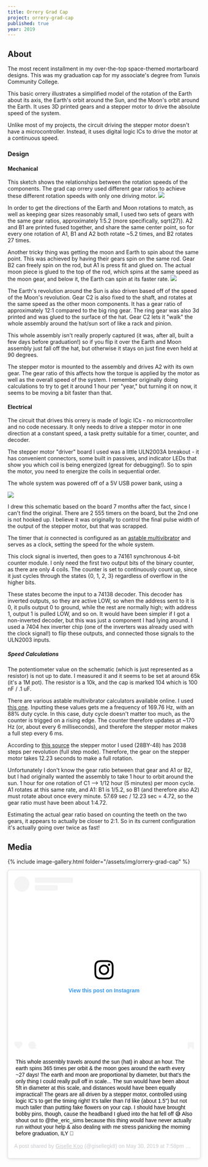 ```yaml
---
title: Orrery Grad Cap
project: orrery-grad-cap
published: true
year: 2019
---
```


## About
The most recent installment in my over-the-top space-themed mortarboard designs. This was my graduation cap for my associate's degree from Tunxis Community College. 

This basic orrery illustrates a simplified model of the rotation of the Earth about its axis, the Earth's orbit around the Sun, and the Moon's orbit around the Earth. It uses 3D printed gears and a stepper motor to drive the absolute speed of the system.

Unlike most of my projects, the circuit driving the stepper motor doesn't have a microcontroller. Instead, it uses digital logic ICs to drive the motor at a continuous speed. 

### Design
#### Mechanical
This sketch shows the relationships between the rotation speeds of the components. The grad cap orrery used different gear ratios to achieve these different rotation speeds with only one driving motor. 
<a href="{{site.url}}/assets/img/orrery-grad-cap/sketch-ratios.jpg"><img class="inline-img" src="{{site.url}}/assets/img/orrery-grad-cap/sketch-ratios.jpg"></a>

In order to get the directions of the Earth and Moon rotations to match, as well as keeping gear sizes reasonably small, I used two sets of gears with the same gear ratios, approximately 1:5.2 (more specifically, sqrt(27)). A2 and B1 are printed fused together, and share the same center point, so for every one rotation of A1, B1 and A2 both rotate ~5.2 times, and B2 rotates 27 times. 

Another tricky thing was getting the moon and Earth to spin about the same point. This was achieved by having their gears spin on the same rod. Gear B2 can freely spin on the rod, but A1 is press fit and glued on. The actual moon piece is glued to the top of the rod, which spins at the same speed as the moon gear, and below it, the Earth can spin at its faster rate. 
<a href="{{site.url}}/assets/img/orrery-grad-cap/sketch-gears.jpg"><img class="inline-img" src="{{site.url}}/assets/img/orrery-grad-cap/sketch-gears.jpg"></a>

The Earth's revolution around the Sun is also driven based off of the speed of the Moon's revolution. Gear C2 is also fixed to the shaft, and rotates at the same speed as the other moon components. It has a gear ratio of approximately 12:1 compared to the big ring gear. The ring gear was also 3d printed and was glued to the surface of the hat. Gear C2 lets it "walk" the whole assembly around the hat/sun sort of like a rack and pinion. 

This whole assembly isn't really properly captured (it was, after all, built a few days before graduation!) so if you flip it over the Earth and Moon assembly just fall off the hat, but otherwise it stays on just fine even held at 90 degrees.

The stepper motor is mounted to the assembly and drives A2 with its own gear. The gear ratio of this affects how the torque is applied by the motor as well as the overall speed of the system. I remember originally doing calculations to try to get it around 1 hour per "year," but turning it on now, it seems to be moving a bit faster than that. 

#### Electrical
The circuit that drives this orrery is made of logic ICs - no microcontroller and no code necessary. It only needs to drive a stepper motor in one direction at a constant speed, a task pretty suitable for a timer, counter, and decoder. 

The stepper motor "driver" board I used was a little ULN2003A breakout - it has convenient connectors, some built in passives, and indicator LEDs that show you which coil is being energized (great for debugging!). So to spin the motor, you need to energize the coils in sequential order.

The whole system was powered off of a 5V USB power bank, using a 

<a href="{{site.url}}/assets/img/orrery-grad-cap/schematic.png"><img class="inline-img" src="{{site.url}}/assets/img/orrery-grad-cap/schematic.png"></a>

I drew this schematic based on the board 7 months after the fact, since I can't find the original. There are 2 555 timers on the board, but the 2nd one is not hooked up. I believe it was originally to control the final pulse width of the output of the stepper motor, but that was scrapped. 

The timer that _is_ connected is configured as an [astable multivibrator](https://www.jameco.com/Jameco/workshop/TechTip/555-timer-tutorial.html) and serves as a clock, setting the speed for the whole system. 

This clock signal is inverted, then goes to a 74161 synchronous 4-bit counter module. I only need the first two output bits of the binary counter, as there are only 4 coils.  The counter is set to continuously count up, since it just cycles through the states {0, 1, 2, 3} regardless of overflow in the higher bits. 

These states become the input to a 74138 decoder. This decoder has inverted outputs, so they are active LOW, so when the address sent to it is 0, it pulls output 0 to ground, while the rest are normally high; with address 1, output 1 is pulled LOW, and so on. It would have been simpler if I got a non-inverted decoder, but this was just a component I had lying around. I used a 7404 hex inverter chip (one of the inverters was already used with the clock signal!) to flip these outputs, and connected those signals to the ULN2003 inputs.

##### Speed Calculations
The potentiometer value on the schematic (which is just represented as a resistor) is not up to date. I measured it and it seems to be set at around 65k (it's a 1M pot). The resistor is a 10k, and the cap is marked 104 which is 100 nF / .1 uF. 

There are various astable multivibrator calculators available online. I used [this one](http://www.frankshospitalworkshop.com/electronics/timer_555_calculator.html). Inputting these values gets me a frequency of 169.76 Hz, with an 88% duty cycle. In this case, duty cycle doesn't matter too much, as the counter is trigged on a rising edge. The counter therefore updates at ~170 Hz (or, about every 6 milliseconds), and therefore the stepper motor makes a full step every 6 ms. 

According to [this source](https://www.makerguides.com/28byj-48-stepper-motor-arduino-tutorial/) the stepper motor I used (28BY-48) has 2038 steps per revolution (full step mode). Therefore, the gear on the stepper motor takes 12.23 seconds to make a full rotation. 

Unfortunately I don't know the gear ratio between that gear and A1 or B2, but I had originally wanted the assembly to take 1 hour to orbit around the sun. 
1 hour for one rotation of C1 --> 1/12 hour (5 minutes) per moon cycle. A1 rotates at this same rate, and A1: B1 is 1/5.2, so B1 (and therefore also A2) must rotate about once every minute. 57.69 sec / 12.23 sec = 4.72, so the gear ratio must have been about 1:4.72.

Estimating the actual gear ratio based on counting the teeth on the two gears, it appears to actually be closer to 2:1. So in its current configuration it's actually going over twice as fast!

## Media
{% include image-gallery.html folder="/assets/img/orrery-grad-cap" %}


<div class="videos">
<blockquote class="instagram-media" data-instgrm-captioned data-instgrm-permalink="https://www.instagram.com/p/ByHGkp8Fjx-/?utm_source=ig_embed&amp;utm_campaign=loading" data-instgrm-version="12" style=" background:#FFF; border:0; border-radius:3px; box-shadow:0 0 1px 0 rgba(0,0,0,0.5),0 1px 10px 0 rgba(0,0,0,0.15); margin: 1px; max-width:540px; min-width:326px; padding:0; width:99.375%; width:-webkit-calc(100% - 2px); width:calc(100% - 2px);"><div style="padding:16px;"> <a href="https://www.instagram.com/p/ByHGkp8Fjx-/?utm_source=ig_embed&amp;utm_campaign=loading" style=" background:#FFFFFF; line-height:0; padding:0 0; text-align:center; text-decoration:none; width:100%;" target="_blank"> <div style=" display: flex; flex-direction: row; align-items: center;"> <div style="background-color: #F4F4F4; border-radius: 50%; flex-grow: 0; height: 40px; margin-right: 14px; width: 40px;"></div> <div style="display: flex; flex-direction: column; flex-grow: 1; justify-content: center;"> <div style=" background-color: #F4F4F4; border-radius: 4px; flex-grow: 0; height: 14px; margin-bottom: 6px; width: 100px;"></div> <div style=" background-color: #F4F4F4; border-radius: 4px; flex-grow: 0; height: 14px; width: 60px;"></div></div></div><div style="padding: 19% 0;"></div> <div style="display:block; height:50px; margin:0 auto 12px; width:50px;"><svg width="50px" height="50px" viewBox="0 0 60 60" version="1.1" xmlns="https://www.w3.org/2000/svg" xmlns:xlink="https://www.w3.org/1999/xlink"><g stroke="none" stroke-width="1" fill="none" fill-rule="evenodd"><g transform="translate(-511.000000, -20.000000)" fill="#000000"><g><path d="M556.869,30.41 C554.814,30.41 553.148,32.076 553.148,34.131 C553.148,36.186 554.814,37.852 556.869,37.852 C558.924,37.852 560.59,36.186 560.59,34.131 C560.59,32.076 558.924,30.41 556.869,30.41 M541,60.657 C535.114,60.657 530.342,55.887 530.342,50 C530.342,44.114 535.114,39.342 541,39.342 C546.887,39.342 551.658,44.114 551.658,50 C551.658,55.887 546.887,60.657 541,60.657 M541,33.886 C532.1,33.886 524.886,41.1 524.886,50 C524.886,58.899 532.1,66.113 541,66.113 C549.9,66.113 557.115,58.899 557.115,50 C557.115,41.1 549.9,33.886 541,33.886 M565.378,62.101 C565.244,65.022 564.756,66.606 564.346,67.663 C563.803,69.06 563.154,70.057 562.106,71.106 C561.058,72.155 560.06,72.803 558.662,73.347 C557.607,73.757 556.021,74.244 553.102,74.378 C549.944,74.521 548.997,74.552 541,74.552 C533.003,74.552 532.056,74.521 528.898,74.378 C525.979,74.244 524.393,73.757 523.338,73.347 C521.94,72.803 520.942,72.155 519.894,71.106 C518.846,70.057 518.197,69.06 517.654,67.663 C517.244,66.606 516.755,65.022 516.623,62.101 C516.479,58.943 516.448,57.996 516.448,50 C516.448,42.003 516.479,41.056 516.623,37.899 C516.755,34.978 517.244,33.391 517.654,32.338 C518.197,30.938 518.846,29.942 519.894,28.894 C520.942,27.846 521.94,27.196 523.338,26.654 C524.393,26.244 525.979,25.756 528.898,25.623 C532.057,25.479 533.004,25.448 541,25.448 C548.997,25.448 549.943,25.479 553.102,25.623 C556.021,25.756 557.607,26.244 558.662,26.654 C560.06,27.196 561.058,27.846 562.106,28.894 C563.154,29.942 563.803,30.938 564.346,32.338 C564.756,33.391 565.244,34.978 565.378,37.899 C565.522,41.056 565.552,42.003 565.552,50 C565.552,57.996 565.522,58.943 565.378,62.101 M570.82,37.631 C570.674,34.438 570.167,32.258 569.425,30.349 C568.659,28.377 567.633,26.702 565.965,25.035 C564.297,23.368 562.623,22.342 560.652,21.575 C558.743,20.834 556.562,20.326 553.369,20.18 C550.169,20.033 549.148,20 541,20 C532.853,20 531.831,20.033 528.631,20.18 C525.438,20.326 523.257,20.834 521.349,21.575 C519.376,22.342 517.703,23.368 516.035,25.035 C514.368,26.702 513.342,28.377 512.574,30.349 C511.834,32.258 511.326,34.438 511.181,37.631 C511.035,40.831 511,41.851 511,50 C511,58.147 511.035,59.17 511.181,62.369 C511.326,65.562 511.834,67.743 512.574,69.651 C513.342,71.625 514.368,73.296 516.035,74.965 C517.703,76.634 519.376,77.658 521.349,78.425 C523.257,79.167 525.438,79.673 528.631,79.82 C531.831,79.965 532.853,80.001 541,80.001 C549.148,80.001 550.169,79.965 553.369,79.82 C556.562,79.673 558.743,79.167 560.652,78.425 C562.623,77.658 564.297,76.634 565.965,74.965 C567.633,73.296 568.659,71.625 569.425,69.651 C570.167,67.743 570.674,65.562 570.82,62.369 C570.966,59.17 571,58.147 571,50 C571,41.851 570.966,40.831 570.82,37.631"></path></g></g></g></svg></div><div style="padding-top: 8px;"> <div style=" color:#3897f0; font-family:Arial,sans-serif; font-size:14px; font-style:normal; font-weight:550; line-height:18px;"> View this post on Instagram</div></div><div style="padding: 12.5% 0;"></div> <div style="display: flex; flex-direction: row; margin-bottom: 14px; align-items: center;"><div> <div style="background-color: #F4F4F4; border-radius: 50%; height: 12.5px; width: 12.5px; transform: translateX(0px) translateY(7px);"></div> <div style="background-color: #F4F4F4; height: 12.5px; transform: rotate(-45deg) translateX(3px) translateY(1px); width: 12.5px; flex-grow: 0; margin-right: 14px; margin-left: 2px;"></div> <div style="background-color: #F4F4F4; border-radius: 50%; height: 12.5px; width: 12.5px; transform: translateX(9px) translateY(-18px);"></div></div><div style="margin-left: 8px;"> <div style=" background-color: #F4F4F4; border-radius: 50%; flex-grow: 0; height: 20px; width: 20px;"></div> <div style=" width: 0; height: 0; border-top: 2px solid transparent; border-left: 6px solid #f4f4f4; border-bottom: 2px solid transparent; transform: translateX(16px) translateY(-4px) rotate(30deg)"></div></div><div style="margin-left: auto;"> <div style=" width: 0px; border-top: 8px solid #F4F4F4; border-right: 8px solid transparent; transform: translateY(16px);"></div> <div style=" background-color: #F4F4F4; flex-grow: 0; height: 12px; width: 16px; transform: translateY(-4px);"></div> <div style=" width: 0; height: 0; border-top: 8px solid #F4F4F4; border-left: 8px solid transparent; transform: translateY(-4px) translateX(8px);"></div></div></div></a> <p style=" margin:8px 0 0 0; padding:0 4px;"> <a href="https://www.instagram.com/p/ByHGkp8Fjx-/?utm_source=ig_embed&amp;utm_campaign=loading" style=" color:#000; font-family:Arial,sans-serif; font-size:14px; font-style:normal; font-weight:normal; line-height:17px; text-decoration:none; word-wrap:break-word;" target="_blank">This whole assembly travels around the sun (hat) in about an hour. The earth spins 365 times per orbit &amp; the moon goes around the earth every ~27 days! The earth and moon are proportional by diameter, but that&#39;s the only thing I could really pull off in scale... The sun would have been about 5ft in diameter at this scale, and distances would have been equally impractical! The gears are all driven by a stepper motor, controlled using logic IC&#39;s to get the timing right! It&#39;s taller than I&#39;d like (about 1.5&#34;) but not much taller than putting fake flowers on your cap. I should have brought bobby pins, though, cause the headband I glued into the hat fell off 😅 Also shout out to @the_eric_sims because this thing would have never actually run without your help &amp; also dealing with me stress panicking the morning before graduation, ILY 🥰</a></p> <p style=" color:#c9c8cd; font-family:Arial,sans-serif; font-size:14px; line-height:17px; margin-bottom:0; margin-top:8px; overflow:hidden; padding:8px 0 7px; text-align:center; text-overflow:ellipsis; white-space:nowrap;">A post shared by <a href="https://www.instagram.com/gisellegk8/?utm_source=ig_embed&amp;utm_campaign=loading" style=" color:#c9c8cd; font-family:Arial,sans-serif; font-size:14px; font-style:normal; font-weight:normal; line-height:17px;" target="_blank"> Giselle Koo</a> (@gisellegk8) on <time style=" font-family:Arial,sans-serif; font-size:14px; line-height:17px;" datetime="2019-05-31T02:58:28+00:00">May 30, 2019 at 7:58pm PDT</time></p></div></blockquote> <script async src="//www.instagram.com/embed.js"></script>
</div>